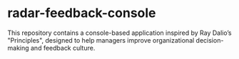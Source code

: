 # radar-feedback-console
This repository contains a console-based application inspired by Ray Dalio’s "Principles", designed to help managers improve organizational decision-making and feedback culture.
